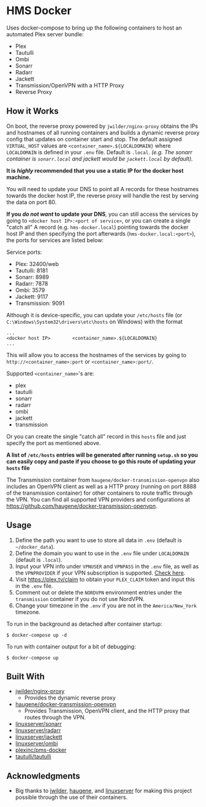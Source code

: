 # HMS Docker
Uses docker-compose to bring up the following containers to host an automated Plex server bundle:
- Plex
- Tautulli
- Ombi
- Sonarr
- Radarr
- Jackett
- Transmission/OpenVPN with a HTTP Proxy
- Reverse Proxy

## How it Works
On boot, the reverse proxy powered by ```jwilder/nginx-proxy``` obtains the IPs and hostnames of all running containers and builds a dynamic reverse proxy config that updates on container start and stop. The default assigned ```VIRTUAL_HOST``` values are ```<container_name>.${LOCALDOMAIN}``` where ```LOCALDOMAIN``` is defined in your ```.env``` file. Default is ```.local```. *(e.g. The sonarr container is ```sonarr.local``` and jackett would be ```jackett.local``` by default).*

**It is _highly_ recommended that you use a static IP for the docker host machine.**

You will need to update your DNS to point all A records for these hostnames towards the docker host IP, the reverse proxy will handle the rest by serving the data on port 80.



**If you _do not want_ to update your DNS**, you can still access the services by going to ```<docker host IP>:<port of service>```, or you can create a single "catch all" A record (e.g. ```hms-docker.local```) pointing towards the docker host IP and then specifying the port afterwards (```hms-docker.local:<port>```), the ports for services are listed below:

Service ports:
- Plex: 32400/web
- Tautulli: 8181
- Sonarr: 8989
- Radarr: 7878
- Ombi: 3579
- Jackett: 9117
- Transmission: 9091

Although it is device-specific, you can update your ```/etc/hosts``` file (or ```C:\Windows\System32\drivers\etc\hosts``` on Windows) with the format
```
...
<docker host IP>        <container_name>.${LOCALDOMAIN}
...
```
This will allow you to access the hostnames of the services by going to ```http://<container_name>:port``` or ```<container_name>:port/```.

Supported ```<container_name>```'s are:
- plex
- tautulli
- sonarr
- radarr
- ombi
- jackett
- transmission

Or you can create the single "catch all" record in this ```hosts``` file and just specify the port as mentioned above.

**A list of ```/etc/hosts``` entries will be generated after running ```setup.sh``` so you can easily copy and paste if you choose to go this route of updating your ```hosts``` file**

The Transmission container from ```haugene/docker-transmission-openvpn``` also includes an OpenVPN client as well as a HTTP proxy (running on port 8888 of the transmission container) for other containers to route traffic through the VPN. You can find all supported VPN providers and configurations at https://github.com/haugene/docker-transmission-openvpn.

## Usage
1. Define the path you want to use to store all data in ```.env``` (default is ```~/docker_data```).
2. Define the domain you want to use in the ```.env``` file under ```LOCALDOMAIN``` (default is ```.local```).
3. Input your VPN info under ```VPNUSER``` and ```VPNPASS``` in the ```.env``` file, as well as the ```VPNPROVIDER``` if your VPN subscription is supported. [Check here](https://github.com/haugene/docker-transmission-openvpn#supported-providers).
4. Visit https://plex.tv/claim to obtain your ```PLEX_CLAIM``` token and input this in the ```.env``` file.
5. Comment out or delete the ```NORDVPN``` environment entries under the ```transmission``` container if you do not use NordVPN.
6. Change your timezone in the ```.env``` if you are not in the ```America/New_York``` timezone.

To run in the background as detached after container startup:
```
$ docker-compose up -d
```

To run with container output for a bit of debugging:
```
$ docker-compose up
```

## Built With
- [jwilder/nginx-proxy](https://github.com/jwilder/nginx-proxy)
  - Provides the dynamic reverse proxy
- [haugene/docker-transmission-openvpn](https://github.com/haugene/docker-transmission-openvpn)
  - Provides Transmission, OpenVPN client, and the HTTP proxy that routes through the VPN.
- [linuxserver/sonarr](https://hub.docker.com/r/linuxserver/sonarr)
- [linuxserver/radarr](https://hub.docker.com/r/linuxserver/radarr)
- [linuxserver/jackett](https://hub.docker.com/r/linuxserver/jackett)
- [linuxserver/ombi](https://hub.docker.com/r/linuxserver/ombi)
- [plexinc/pms-docker](https://hub.docker.com/r/plexinc/pms-docker)
- [tautulli/tautulli](https://hub.docker.com/r/tautulli/tautulli)

## Acknowledgments
- Big thanks to [jwilder](https://github.com/jwilder), [haugene](https://github.com/haugene), and [linuxserver](https://www.linuxserver.io/) for making this project possible through the use of their containers.
